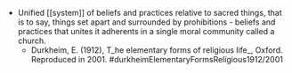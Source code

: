- Unified [[system]] of beliefs and practices relative to sacred things, that is to say, things set apart and surrounded by prohibitions - beliefs and practices that unites it adherents in a single moral community called a church.
	- Durkheim, E. (1912), T_he elementary forms of religious life_, Oxford. Reproduced in 2001. #durkheimElementaryFormsReligious1912/2001